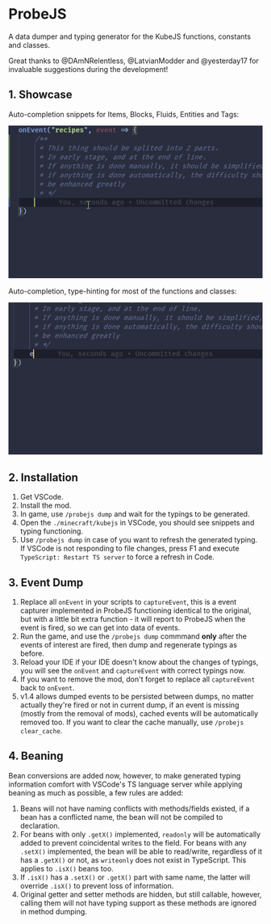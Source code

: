 # ProbeJS

A data dumper and typing generator for the KubeJS functions, constants and classes.

Great thanks to @DAmNRelentless, @LatvianModder and @yesterday17 for invaluable suggestions during the development!

## 1. Showcase

Auto-completion snippets for Items, Blocks, Fluids, Entities and Tags:

![image](./examples/2.gif)

Auto-completion, type-hinting for most of the functions and classes:

![image](./examples/3.gif)

## 2. Installation

1. Get VSCode.
2. Install the mod.
3. In game, use `/probejs dump` and wait for the typings to be generated.
4. Open the `./minecraft/kubejs` in VSCode, you should see snippets and typing functioning.
5. Use `/probejs dump` in case of you want to refresh the generated typing. If VSCode is not responding to file changes,
   press F1 and execute `TypeScript: Restart TS server` to force a refresh in Code.

## 3. Event Dump

1. Replace all `onEvent` in your scripts to `captureEvent`, this is a event capturer implemented in ProbeJS functioning
   identical to the original, but with a little bit extra function - it will report to ProbeJS when the event is fired,
   so we can get into data of events.
2. Run the game, and use the `/probejs dump` commmand **only** after the events of interest are fired, then dump and
   regenerate typings as before.
3. Reload your IDE if your IDE doesn't know about the changes of typings, you will see the `onEvent` and `captureEvent`
   with correct typings now.
4. If you want to remove the mod, don't forget to replace all `captureEvent` back to `onEvent`.
5. v1.4 allows dumped events to be persisted between dumps, no matter actually they're fired or not in current dump, if
   an event is missing (mostly from the removal of mods), cached events will be automatically removed too. If you want
   to clear the cache manually, use `/probejs clear_cache`.

## 4. Beaning

Bean conversions are added now, however, to make generated typing information comfort with VSCode's TS language server
while applying beaning as much as possible, a few rules are added:

1. Beans will not have naming conflicts with methods/fields existed, if a bean has a conflicted name, the bean will not
   be compiled to declaration.
2. For beans with only `.getX()` implemented, `readonly` will be automatically added to prevent coincidental writes to
   the field. For beans with any `.setX()` implemented, the bean will be able to read/write, regardless of it has
   a `.getX()` or not, as `writeonly` does not exist in TypeScript. This applies to `.isX()` beans too.
3. If `.isX()` has a `.setX()` or `.getX()` part with same name, the latter will override `.isX()` to prevent loss of
   information.
4. Original getter and setter methods are hidden, but still callable, however, calling them will not have typing support
   as these methods are ignored in method dumping.

